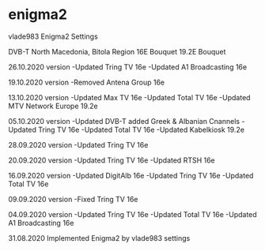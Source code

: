 # enigma2
vlade983 Enigma2 Settings

DVB-T North Macedonia, Bitola Region
16E Bouquet
19.2E Bouquet

26.10.2020 version
-Updated Tring TV 16e
-Updated A1 Broadcasting 16e

19.10.2020 version
-Removed Antena Group 16e

13.10.2020 version
-Updated Max TV 16e
-Updated Total TV 16e
-Updated MTV Network Europe 19.2e

05.10.2020 version
-Updated DVB-T added Greek & Albanian Cnannels
-Updated Tring TV 16e
-Updated Total TV 16e
-Updated Kabelkiosk 19.2e

28.09.2020 version
-Updated Tring TV 16e

20.09.2020 version
-Updated Tring TV 16e
-Updated RTSH 16e

16.09.2020 version
-Updated DigitAlb 16e
-Updated Tring TV 16e
-Updated Total TV 16e

09.09.2020 version
-Fixed Tring TV 16e

04.09.2020 version
-Updated Tring TV 16e
-Updated Total TV 16e
-Updated A1 Broadcasting 16e

31.08.2020
Implemented Enigma2 by vlade983 settings
